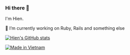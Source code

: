 ### Hi there 👋
I'm Hien.

🔭 I’m currently working on Ruby, Rails and something else

[![Hien's GitHub stats](https://github-readme-stats.vercel.app/api?username=hienvd&count_private=true&show_icons=true&theme=radical)](https://github.com/hienvd)

[![Made in Vietnam](https://raw.githubusercontent.com/webuild-community/badge/master/svg/made.svg)](https://webuild.community)
